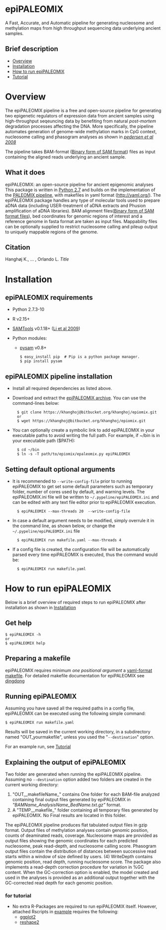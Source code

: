 # epiPALEOMIX

A Fast, Accurate, and Automatic pipeline for generating nucleosome and methylation maps from high throughput sequencing data underlying ancient samples.

## Brief description

*   [Overview](https://bitbucket.org/khanghoj/epiomix/overview#markdown-header-overview)
*   [Installation](https://bitbucket.org/khanghoj/epiomix/overview#markdown-header-installation)
*   [How to run epiPALEOMIX](https://bitbucket.org/khanghoj/epiomix/overview#markdown-header-how-to-run-epiPALEOMIX)
*   [Tutorial](tutorial.html)

# Overview
The epiPALEOMIX pipeline is a free and open-source pipeline for generating two epigenetic regulators of expression data from ancient samples using high-throughput seqeuncing data by benefiting from natural _post-mortem_ degradation processes affecting the DNA. More specifically, the pipeline automates generation of genome-wide methylation marks in CpG context, nucleosome calling and phasogram analyses as shown in [_pedersen et al 2008_](http://dx.doi.org/10.1101/gr.163592.113)

The pipeline takes BAM-format ([Binary form of SAM format](http://bioinformatics.oxfordjournals.org/content/25/16/2078)) files as input containing the aligned reads underlying an ancient sample.

## What it does
epiPALEOMIX: an open-source pipeline for ancient epigenomic analyses
This package is written in [Python 2.7](https://www.python.org/) and builds on the implementation of the [PALEOMIX pipeline](https://github.com/MikkelSchubert/paleomix/wiki/Overview), with makefiles in yaml format (http://yaml.org/). The epiPALEOMIX package handles any type of molecular tools used to prepare aDNA data (including USER-treatment of aDNA extracts and Phusion amplification of aDNA libraries). BAM alignment files([Binary form of SAM format files](http://bioinformatics.oxfordjournals.org/content/25/16/2078)), bed coordinates for genomic regions of interest and a reference genome in fasta format are taken as input files. Mappability files can be optionally supplied to restrict nucleosome calling and pileup output to uniquely mappable regions of the genome.

## Citation

Hanghøj K., ... , Orlando L. _Title_ 

# Installation

## epiPALEOMIX requirements

*   Python 2.7.3-10
*   R v2.15+
*   [SAMTools](http://samtools.sourceforge.net) v0.1.18+ ([Li et al 2009](http://bioinformatics.oxfordjournals.org/content/25/16/2078.long))

*   Python modules:
    *   [pysam](https://github.com/pysam-developers/pysam/) v0.8+

            $ easy_install pip  # Pip is a python package manager.
            $ pip install pysam


## epiPALEOMIX pipeline installation

*   Install all required dependencies as listed above.

* Download and extract the [epiPALEOMIX archive](https://bitbucket.org/khanghoj/epiomix/overview). You can use the command-lines below:

        $ git clone https://khanghoj@bitbucket.org/khanghoj/epiomix.git
        or
        $ wget https://khanghoj@bitbucket.org/khanghoj/epiomix.git

* You can optionally create a symbolic link to add epiPALEOMIX in your executable paths to avoid writing the full path. For example, if ~/bin is in your executable path ($PATH):

        $ cd ~/bin
        $ ln -s -T path/to/epiomix/epaleomix.py epiPALEOMIX

## Setting default optional arguments

* It is recommended to `--write-config-file` prior to running epiPALEOMIX to get set some default parameters such as temporary folder, number of cores used by default, and warning levels. The epiPALEOMIX.ini file will be written to `~/.pypeline/epiPALEOMIX.ini` and can be edited with any text file editor prior to epiPALEOMIX execution.

        $ epiPALEOMIX --max-threads 20  --write-config-file

* In case a default argument needs to be modified, simply overrule it in the command line, as shown below, or change the `~/.pypeline/epiPALEOMIX.ini` file

        $ epiPALEOMIX run makefile.yaml --max-threads 4

* If a config file is created, the configuration file will be automatically parsed every time epiPALEOMIX is executed, thus the command would be:

        $ epiPALEOMIX run makefile.yaml


# How to run epiPALEOMIX

Below is a brief overview of required steps to run epiPALEOMIX after installation as shown in [Installation](installation.html)

## Get help

    $ epiPALEOMIX -h
    or
    $ epiPALEOMIX help

## Preparing a makefile

epiPALEOMIX requires minimum _one positional argument_ a [yaml-format makefile](http://www.yaml.org/spec/1.2/spec.html). For detailed makefile documentation for epiPALEOMIX see [dingdong](dingdong.html)

## Running epiPALEOMIX

Assuming you have saved all the required paths in a config file, epiPALEOMIX can be executed using the following simple command:

    $ epiPALEOMIX run makefile.yaml

Results will be saved in the current working directory, in a subdirectory named "OUT_yourmakefile", unless you used the "`--destination`" option.

For an example run, see [Tutorial](tutorial.html)

## Explaining the output of epiPALEOMIX

Two folder are generated when running the epiPALEOMIX pipeline. Assuming no `--destination` option added two folders are created in the current working directory:

1. "OUT__makefileName_" contains One folder for each BAM-file analyzed containing final output files generated by epiPALEOMIX in _"BAMName\_AnalysisName\_BedName.txt.gz"_ format.
2. A "TEMP__makefile_" folder containing all temporary files generated by epiPALEOMIX. No Final results are located in this folder.

The epiPALEOMIX pipeline produces flat tabulated output files in gzip format. Output files of methylation analyses contain genomic position, counts of deaminated reads, coverage. Nucleosome maps are provided as output files showing the genomic coordinates for each predicted nucleosome, peak read-depth, and nucleosome calling score. Phasogram output files contain the distribution of distances between successive read starts within a window of size defined by users. (4) WriteDepth contains genomic position, read depth, running nucleosome score. The package also implements a read-depth correction procedure for variation in %GC content. When the GC-correction option is enabled, the model created and used in the analyses is provided as an additional output together with the GC-corrected read depth for each genomic position.




### for tutorial
*   No extra R-Packages are required to run epiPALEOMIX itself. However, attached Rscripts in [example](example) requires the following:
    *   [ggplot2](https://cran.r-project.org/web/packages/ggplot2/index.html)
    *   [reshape2](https://cran.r-project.org/web/packages/reshape2/index.html)

